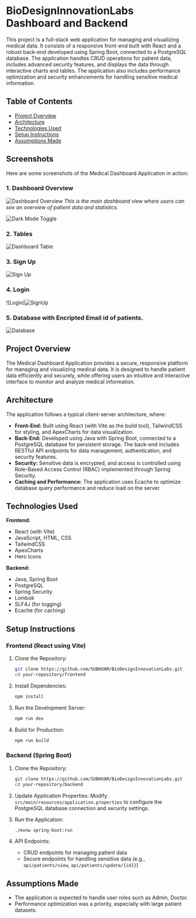 # BioDesignInnovationLabs Dashboard and Backend

This project is a full-stack web application for managing and visualizing medical data. It consists of a responsive front-end built with React and a robust back-end developed using Spring Boot, connected to a PostgreSQL database. The application handles CRUD operations for patient data, includes advanced security features, and displays the data through interactive charts and tables. The application also includes performance optimization and security enhancements for handling sensitive medical information.

## Table of Contents
- [Project Overview](#project-overview)
- [Architecture](#architecture)
- [Technologies Used](#technologies-used)
- [Setup Instructions](#setup-instructions)
- [Assumptions Made](#assumptions-made)

## Screenshots

Here are some screenshots of the Medical Dashboard Application in action:


### 1. Dashboard Overview
![Dashboard Overview](https://github.com/user-attachments/assets/52e258e6-431f-4758-adda-a787ba87d2bd)
*This is the main dashboard view where users can see an overview of patient data and statistics.*

![Dark Mode Toggle](https://github.com/user-attachments/assets/fe5cfa89-6ee1-4825-b2cb-cdc98701c44c)


### 2. Tables
![Dashboard Table](https://github.com/user-attachments/assets/ee7ea1cc-32a1-4047-b9cb-9b3cec0b4e82)



### 3. Sign Up
![Sign Up](https://github.com/user-attachments/assets/1e3b7764-e8e0-4a4d-ba86-2ca8a2267b07)


### 4. Login
![Login]![SignUp](https://github.com/user-attachments/assets/85840849-af6e-4cf2-841f-891cb69cfb35)


### 5. Database with Encripted Email id of patients.
![Database](https://github.com/user-attachments/assets/0054e942-5393-45c7-946c-775d947678f3)



## Project Overview

The Medical Dashboard Application provides a secure, responsive platform for managing and visualizing medical data. It is designed to handle patient data efficiently and securely, while offering users an intuitive and interactive interface to monitor and analyze medical information.

## Architecture

The application follows a typical client-server architecture, where:

- **Front-End:** Built using React (with Vite as the build tool), TailwindCSS for styling, and ApexCharts for data visualization.
- **Back-End:** Developed using Java with Spring Boot, connected to a PostgreSQL database for persistent storage. The back-end includes RESTful API endpoints for data management, authentication, and security features.
- **Security:** Sensitive data is encrypted, and access is controlled using Role-Based Access Control (RBAC) implemented through Spring Security.
- **Caching and Performance:** The application uses Ecache to optimize database query performance and reduce load on the server.

## Technologies Used

**Frontend:**

- React (with Vite)
- JavaScript, HTML, CSS
- TailwindCSS
- ApexCharts
- Hero Icons

**Backend:**

- Java, Spring Boot
- PostgreSQL
- Spring Security
- Lombok
- SLF4J (for logging)
- Ecache (for caching)

## Setup Instructions

### Frontend (React using Vite)

1. Clone the Repository:

    ```bash
    git clone https://github.com/SUBHUAM/BioDesignInnovationLabs.git
    cd your-repository/frontend
    ```

2. Install Dependencies:

    ```bash
    npm install
    ```

3. Run the Development Server:

    ```bash
    npm run dev
    ```

4. Build for Production:

    ```bash
    npm run build
    ```

### Backend (Spring Boot)

1. Clone the Repository:

    ```bash
    git clone https://github.com/SUBHUAM/BioDesignInnovationLabs.git
    cd your-repository/backend
    ```

2. Update Application Properties: Modify `src/main/resources/application.properties` to configure the PostgreSQL database connection and security settings.

3. Run the Application:

    ```bash
    ./mvnw spring-boot:run
    ```

4. API Endpoints:
    - CRUD endpoints for managing patient data
    - Secure endpoints for handling sensitive data (e.g., `api/patients/view`, `api/patients/update/{id}}`)

## Assumptions Made

- The application is expected to handle user roles such as Admin, Doctor.
- Performance optimization was a priority, especially with large patient datasets.

